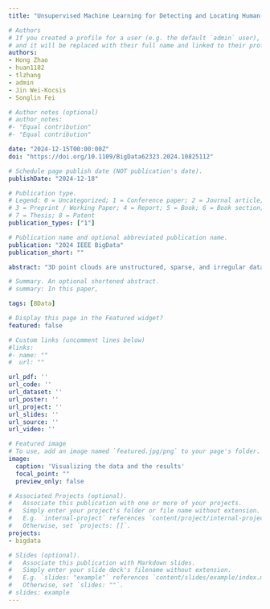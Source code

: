```yaml
---
title: "Unsupervised Machine Learning for Detecting and Locating Human-Made Objects in 3D Point Cloud"

# Authors
# If you created a profile for a user (e.g. the default `admin` user), write the username (folder name) here 
# and it will be replaced with their full name and linked to their profile.
authors:
- Hong Zhao
- huan1182
- tlzhang
- admin
- Jin Wei-Kocsis
- Songlin Fei

# Author notes (optional)
# author_notes:
#- "Equal contribution"
#- "Equal contribution"

date: "2024-12-15T00:00:00Z"
doi: "https://doi.org/10.1109/BigData62323.2024.10825112"

# Schedule page publish date (NOT publication's date).
publishDate: "2024-12-18"

# Publication type.
# Legend: 0 = Uncategorized; 1 = Conference paper; 2 = Journal article;
# 3 = Preprint / Working Paper; 4 = Report; 5 = Book; 6 = Book section;
# 7 = Thesis; 8 = Patent
publication_types: ["1"]

# Publication name and optional abbreviated publication name.
publication: "2024 IEEE BigData"
publication_short: ""

abstract: "3D point clouds are unstructured, sparse, and irregular data collected by airborne LiDAR systems over a geological region. Laser pulses emitted from the systems reflect off objects both on and above the ground, resulting in data with the longitude, latitude, and elevation of the points, and the corresponding laser pulse strengths. Ground filtering is important. The aim is to partition the points into ground and non-ground subsets. In addition, this research introduces a novel task: detecting and identifying human-made objects amidst natural tree structures. The task is performed on the non-ground subset derived given by the ground filtering stage. Marked Point Fields (MPFs) are used to these tasks. The proposed methodology consists of three stages: ground filtering, local information extraction (LIE), and clustering. In the ground filtering stage, a statistical method called One-Sided Regression (OSR) is devised to overcome the limitations of prior ground filtering methods on uneven terrains. In the LIE stage, a kernel-based method for the Hessian matrix of the MPF is developed. In the clustering stage, the Gaussian Mixture Model (GMM) is applied to the results of the LIE for partitioning the non-ground points into trees and human-made objects. The underlying assumption is that LiDAR points from trees exhibit a three-dimensional distribution, while those from human-made objects follow a two-dimensional distribution. The Hessian matrix of the MPF effectively captures the difference. Experimental results demonstrate that the proposed ground filtering method outperforms previous techniques, and the LIE method successfully distinguishes between points representing trees and human-made objects."

# Summary. An optional shortened abstract.
# summary: In this paper, 

tags: [BData]

# Display this page in the Featured widget?
featured: false

# Custom links (uncomment lines below)
#links:
#- name: ""
#  url: ""

url_pdf: ''
url_code: ''
url_dataset: ''
url_poster: ''
url_project: ''
url_slides: ''
url_source: ''
url_video: ''

# Featured image
# To use, add an image named `featured.jpg/png` to your page's folder. 
image:
  caption: 'Visualizing the data and the results'
  focal_point: ""
  preview_only: false

# Associated Projects (optional).
#   Associate this publication with one or more of your projects.
#   Simply enter your project's folder or file name without extension.
#   E.g. `internal-project` references `content/project/internal-project/index.md`.
#   Otherwise, set `projects: []`.
projects:
- bigdata

# Slides (optional).
#   Associate this publication with Markdown slides.
#   Simply enter your slide deck's filename without extension.
#   E.g. `slides: "example"` references `content/slides/example/index.md`.
#   Otherwise, set `slides: ""`.
# slides: example
---
```


